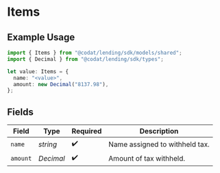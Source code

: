 # Items

## Example Usage

```typescript
import { Items } from "@codat/lending/sdk/models/shared";
import { Decimal } from "@codat/lending/sdk/types";

let value: Items = {
  name: "<value>",
  amount: new Decimal("8137.98"),
};
```

## Fields

| Field                          | Type                           | Required                       | Description                    |
| ------------------------------ | ------------------------------ | ------------------------------ | ------------------------------ |
| `name`                         | *string*                       | :heavy_check_mark:             | Name assigned to withheld tax. |
| `amount`                       | *Decimal*                      | :heavy_check_mark:             | Amount of tax withheld.        |